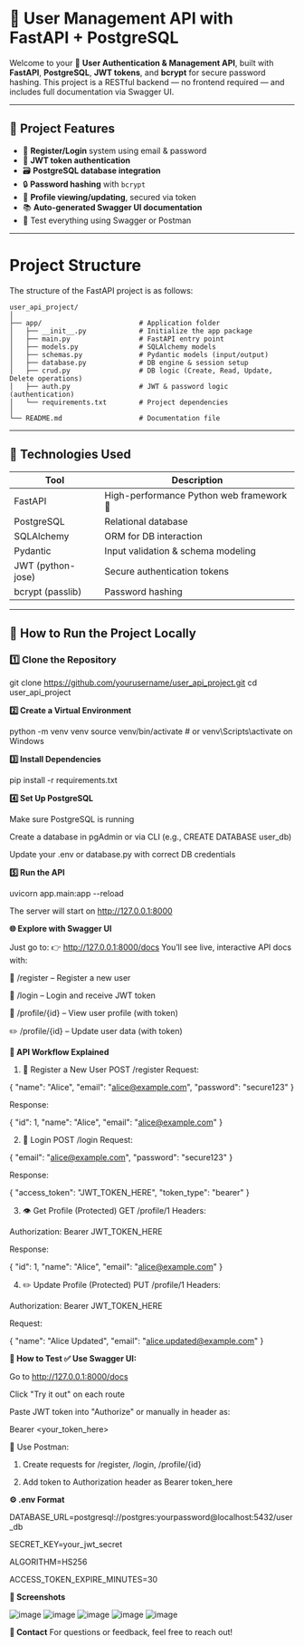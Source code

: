 # 👤 User Management API with FastAPI + PostgreSQL

Welcome to your 🔐 **User Authentication & Management API**, built with **FastAPI**, **PostgreSQL**, **JWT tokens**, and **bcrypt** for secure password hashing. This project is a RESTful backend — no frontend required — and includes full documentation via Swagger UI.

---

## 📌 Project Features

- 🔐 **Register/Login** system using email & password
- 🧾 **JWT token authentication**
- 🗃️ **PostgreSQL database integration**
- 🔒 **Password hashing** with `bcrypt`
- 🚧 **Profile viewing/updating**, secured via token
- 📚 **Auto-generated Swagger UI documentation**
- 🧪 Test everything using Swagger or Postman

---

# Project Structure

The structure of the FastAPI project is as follows:

```plaintext
user_api_project/
│
├── app/                        # Application folder
│   ├── __init__.py             # Initialize the app package
│   ├── main.py                 # FastAPI entry point
│   ├── models.py               # SQLAlchemy models
│   ├── schemas.py              # Pydantic models (input/output)
│   ├── database.py             # DB engine & session setup
│   ├── crud.py                 # DB logic (Create, Read, Update, Delete operations)
│   ├── auth.py                 # JWT & password logic (authentication)
│   └── requirements.txt        # Project dependencies
│
└── README.md                   # Documentation file

```

---

## 🧰 Technologies Used

| Tool            | Description                              |
|-----------------|------------------------------------------|
| FastAPI         | High-performance Python web framework 🚀|
| PostgreSQL      | Relational database                      |
| SQLAlchemy      | ORM for DB interaction                   |
| Pydantic        | Input validation & schema modeling       |
| JWT (python-jose) | Secure authentication tokens           |
| bcrypt (passlib) | Password hashing                        |

---

## 🚀 How to Run the Project Locally

### 1️⃣ Clone the Repository

git clone https://github.com/yourusername/user_api_project.git
cd user_api_project

**2️⃣ Create a Virtual Environment**

python -m venv venv
source venv/bin/activate  # or venv\Scripts\activate on Windows

**3️⃣ Install Dependencies**

pip install -r requirements.txt

**4️⃣ Set Up PostgreSQL**

Make sure PostgreSQL is running

Create a database in pgAdmin or via CLI (e.g., CREATE DATABASE user_db)

Update your .env or database.py with correct DB credentials

**5️⃣ Run the API**

uvicorn app.main:app --reload

The server will start on http://127.0.0.1:8000

**🌐 Explore with Swagger UI**

Just go to:
👉 http://127.0.0.1:8000/docs
You’ll see live, interactive API docs with:

📝 /register – Register a new user

🔐 /login – Login and receive JWT token

🙋 /profile/{id} – View user profile (with token)

✏️ /profile/{id} – Update user data (with token)


**🔄 API Workflow Explained**

1. 📝 Register a New User
POST /register
Request:

{
  "name": "Alice",
  "email": "alice@example.com",
  "password": "secure123"
}

Response:

{
  "id": 1,
  "name": "Alice",
  "email": "alice@example.com"
}

2. 🔐 Login
POST /login
Request:

{
  "email": "alice@example.com",
  "password": "secure123"
}

Response:

{
  "access_token": "JWT_TOKEN_HERE",
  "token_type": "bearer"
}

3. 👁️ Get Profile (Protected)
GET /profile/1
Headers:

Authorization: Bearer JWT_TOKEN_HERE

Response:

{
  "id": 1,
  "name": "Alice",
  "email": "alice@example.com"
}

4. ✏️ Update Profile (Protected)
PUT /profile/1
Headers:

Authorization: Bearer JWT_TOKEN_HERE

Request:

{
  "name": "Alice Updated",
  "email": "alice.updated@example.com"
}


**🧪 How to Test
✅ Use Swagger UI:**

Go to http://127.0.0.1:8000/docs

Click "Try it out" on each route

Paste JWT token into "Authorize" or manually in header as:

Bearer <your_token_here>

🧪 Use Postman:
1. Create requests for /register, /login, /profile/{id}

2. Add token to Authorization header as Bearer token_here

**⚙️ .env Format**

DATABASE_URL=postgresql://postgres:yourpassword@localhost:5432/user_db

SECRET_KEY=your_jwt_secret

ALGORITHM=HS256

ACCESS_TOKEN_EXPIRE_MINUTES=30


**📸 Screenshots**

![image](https://github.com/user-attachments/assets/6528bbe8-eeed-4c0e-927e-e9bd28692989)
![image](https://github.com/user-attachments/assets/8553cd40-4c6f-445b-9940-2f99d3d143ee)
![image](https://github.com/user-attachments/assets/5fdeb938-58fc-4cc9-b2bf-24cc72f0433d)
![image](https://github.com/user-attachments/assets/bc53abbe-2ebc-411e-8d6e-ac71e56953f8)
![image](https://github.com/user-attachments/assets/9e6bc948-4239-4a0b-b2e4-83234e0a1d34)


**📣 Contact**
For questions or feedback, feel free to reach out!
